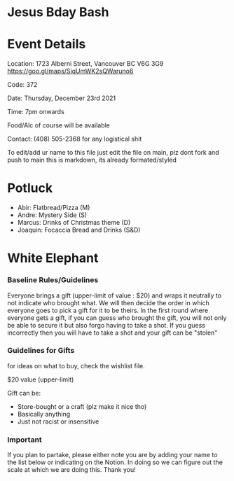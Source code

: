 # Jesus Bday Bash

# Event Details

Location: 1723 Alberni Street, Vancouver BC V6G 3G9
https://goo.gl/maps/SiqUmWK2sQWaruno6

Code: 372 

Date: Thursday, December 23rd 2021

Time: 7pm onwards

Food/Alc of course will be available

Contact: (408) 505-2368 for any logistical shit

To edit/add ur name to this file just edit the file on main, plz dont fork and push to main this is markdown, its already formated/styled

# Potluck

- Abir: Flatbread/Pizza (M)
- Andre: Mystery Side (S)
- Marcus: Drinks of Christmas theme (D)
- Joaquin: Focaccia Bread and Drinks (S&D)


# White Elephant 

### Baseline Rules/Guidelines

Everyone brings a gift (upper-limit of value : $20) and wraps it neutrally to not indicate who brought what. We will then decide the order in which everyone goes to pick a gift for it to be theirs. In the first round where everyone gets a gift, if you can guess who brought the gift, you will not only be able to secure it but also forgo having to take a shot. If you guess incorrectly then you will have to take a shot and your gift can be "stolen"

### Guidelines for Gifts

for ideas on what to buy, check the wishlist file. 

$20 value (upper-limit)

Gift can be:
 - Store-bought or a craft (plz make it nice tho) 
 - Basically anything
 - Just not racist or insensitive

### Important

If you plan to partake, please either note you are by adding your name to the list below or indicating on the Notion. In doing so we can figure out the scale at which we are doing this. Thank you!
